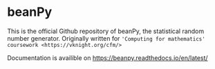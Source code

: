 beanPy
==================================

This is the official Github repository of beanPy, the statistical random number generator. Originally written for `'Computing for mathematics' coursework <https://vknight.org/cfm/>`

Documentation is availible on <https://beanpy.readthedocs.io/en/latest/>

